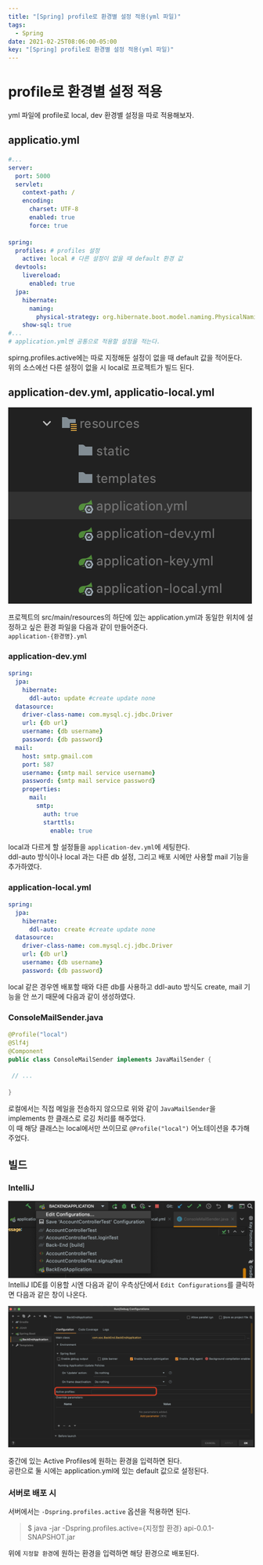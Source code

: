 ```yaml
---
title: "[Spring] profile로 환경별 설정 적용(yml 파일)"
tags:
  - Spring
date: 2021-02-25T08:06:00-05:00
key: "[Spring] profile로 환경별 설정 적용(yml 파일)"
---
```


# profile로 환경별 설정 적용

yml 파일에 profile로 local, dev 환경별 설정을 따로 적용해보자.

<!--more-->

## applicatio.yml

```yml
#...
server:
  port: 5000
  servlet:
    context-path: /
    encoding:
      charset: UTF-8
      enabled: true
      force: true

spring:
  profiles: # profiles 설정
    active: local # 다른 설정이 없을 때 default 환경 값
  devtools:
    livereload:
      enabled: true
  jpa:
    hibernate:
      naming:
        physical-strategy: org.hibernate.boot.model.naming.PhysicalNamingStrategyStandardImpl
    show-sql: true
#...
# application.yml엔 공통으로 적용할 설정을 적는다.
```

spirng.profiles.active에는 따로 지정해둔 설정이 없을 때 default 값을 적어둔다.<br>
위의 소스에선 다른 설정이 없을 시 local로 프로젝트가 빌드 된다.<br>

## application-dev.yml, applicatio-local.yml

![1](/assets/images/210225-1.png)<br>

프로젝트의 src/main/resources의 하단에 있는 application.yml과 동일한 위치에 설정하고 싶은 환경 파일을 다음과 같이 만들어준다.<br>
`application-{환경명}.yml`<br>

### application-dev.yml

```yml
spring:
  jpa:
    hibernate:
      ddl-auto: update #create update none
  datasource:
    driver-class-name: com.mysql.cj.jdbc.Driver
    url: {db url}
    username: {db username}
    password: {db password}
  mail:
    host: smtp.gmail.com
    port: 587
    username: {smtp mail service username}
    password: {smtp mail service password}
    properties:
      mail:
        smtp:
          auth: true
          starttls:
            enable: true
```

local과 다르게 할 설정들을 `application-dev.yml`에 세팅한다.<br>
ddl-auto 방식이나 local 과는 다른 db 설정, 그리고 배포 시에만 사용할 mail 기능을 추가하였다.<br>

### application-local.yml

```yml
spring:
  jpa:
    hibernate:
      ddl-auto: create #create update none
  datasource:
    driver-class-name: com.mysql.cj.jdbc.Driver
    url: {db url}
    username: {db username}
    password: {db password}
```

local 같은 경우엔 배포할 때와 다른 db를 사용하고 ddl-auto 방식도 create, mail 기능을 안 쓰기 때문에 다음과 같이 생성하였다.<br>

### ConsoleMailSender.java

```java
@Profile("local")
@Slf4j
@Component
public class ConsoleMailSender implements JavaMailSender {

 // ...

}
```
로컬에서는 직접 메일을 전송하지 않으므로 위와 같이 `JavaMailSender`을 implements 한 클래스로 로깅 처리를 해주었다.<br>
이 때 해당 클래스는 local에서만 쓰이므로 `@Profile("local")` 어노테이션을 추가해주었다.<br>

## 빌드

### IntelliJ
![3](/assets/images/210225-3.png)<br>
IntelliJ IDE를 이용할 시엔 다음과 같이 우측상단에서 `Edit Configurations`를 클릭하면 다음과 같은 창이 나온다.<br>

![2](/assets/images/210225-2.png)<br>

중간에 있는 Active Profiles에 원하는 환경을 입력하면 된다.<br>
공란으로 둘 시에는 application.yml에 있는 default 값으로 설정된다.<br>

### 서버로 배포 시

서버에서는 `-Dspring.profiles.active` 옵션을 적용하면 된다.<br>

> $ java -jar -Dspring.profiles.active={지정할 환경} api-0.0.1-SNAPSHOT.jar<br>

위에 `지정할 환경`에 원하는 환경을 입력하면 해당 환경으로 배포된다.<br>